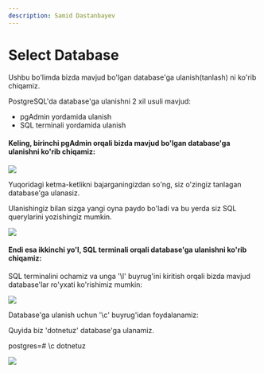 ```yaml
---
description: Samid Dastanbayev
---
```

# Select Database

Ushbu bo'limda bizda mavjud bo'lgan database'ga ulanish(tanlash) ni ko'rib chiqamiz.

PostgreSQL'da database'ga ulanishni 2 xil usuli mavjud:

* pgAdmin yordamida ulanish
* SQL terminali yordamida ulanish

#### Keling, birinchi pgAdmin orqali bizda mavjud bo'lgan database'ga ulanishni ko'rib chiqamiz:

![](https://user-images.githubusercontent.com/91861166/175083286-aad2f3e4-2c80-4636-909d-708ab25f3e88.png)


Yuqoridagi ketma-ketlikni bajarganingizdan so'ng, siz o'zingiz tanlagan database'ga ulanasiz.

Ulanishingiz bilan sizga yangi oyna paydo bo'ladi va bu yerda siz SQL querylarini yozishingiz mumkin.

![](https://user-images.githubusercontent.com/91861166/175083756-6aba18b6-6ef8-4071-80e0-98143a525979.png)

#### Endi esa ikkinchi yo'l, SQL terminali orqali database'ga ulanishni ko'rib chiqamiz:

SQL terminalini ochamiz va unga '\l' buyrug'ini kiritish orqali bizda mavjud database'lar ro'yxati ko'rishimiz mumkin:

![](https://user-images.githubusercontent.com/91861166/175084272-9b09d493-3212-43af-b52d-552066c3bc0b.png)

Database'ga ulanish uchun '\c' buyrug'idan foydalanamiz:

Quyida biz 'dotnetuz' database'ga ulanamiz.

postgres=# \c dotnetuz

![](https://user-images.githubusercontent.com/91861166/175084511-094d930b-afc1-45f6-998b-0182165410bb.png)

